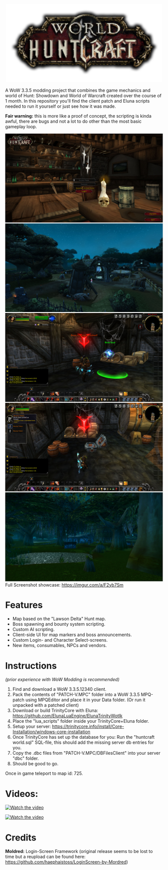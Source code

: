 <p align="center">
  <img width="500" src="https://github.com/knauzdev/HuntCraft/blob/main/logo.png" />
</p>

A WoW 3.3.5 modding project that combines the game mechanics and world of Hunt: Showdown and World of Warcraft created over the course of 1 month. In this repository you'll find the client patch and Eluna scripts needed to run it yourself or just see how it was made. 

**Fair warning:** this is more like a proof of concept, the scripting is kinda awful, there are bugs and not a lot to do other than the most basic gameplay loop.

![Login Screen Screenshot](Screenshots/login.jpg)
![Spider Boss Screenshot](Screenshots/blanc1.jpg)
![Banishing Boss Screenshot](Screenshots/boss3.jpg)
![Bounty Token Screenshot](Screenshots/boss4.jpg)
![Bounty Token Screenshot](Screenshots/whitehouse1.jpg)
Full Screenshot showcase: https://imgur.com/a/F2yb7Sm 

# Features
- Map based on the "Lawson Delta" Hunt map.
- Boss spawning and bounty system scripting.
- Custom AI scripting.
- Client-side UI for map markers and boss announcements.
- Custom Login- and Character Select-screens.
- New items, consumables, NPCs and vendors.

# Instructions

*(prior experience with WoW Modding is recommended)*

1. Find and download a WoW 3.3.5.12340 client.
2. Pack the contents of "PATCH-V.MPC" folder into a WoW 3.3.5 MPQ-patch using MPQEditor and place it in your Data folder. (Or run it unpacked with a patched client)
3. Download or build TrinityCore with Eluna: https://github.com/ElunaLuaEngine/ElunaTrinityWotlk
4. Place the "lua_scripts" folder inside your TrinityCore+Eluna folder.
5. Setup your server: https://trinitycore.info/install/Core-Installation/windows-core-installation
6. Once TrinityCore has set up the database for you: Run the "huntcraft world.sql" SQL-file, this should add the missing server db entries for you.
7. Copy the .dbc files from "PATCH-V.MPC/DBFilesClient" into your server "dbc" folder.
8. Should be good to go.

Once in game teleport to map id: 725.

# Videos: 

[![Watch the video](https://img.youtube.com/vi/CvmnAJPkKck/0.jpg)](https://youtu.be/CvmnAJPkKck)

[![Watch the video](https://img.youtube.com/vi/I3_1GVudo-I/0.jpg)](https://youtu.be/I3_1GVudo-I)

# Credits
**Moldred:** Login-Screen Framework (original release seems to be lost to time but a reupload can be found here: https://github.com/haephaistoss/LoginScreen-by-Mordred) 

